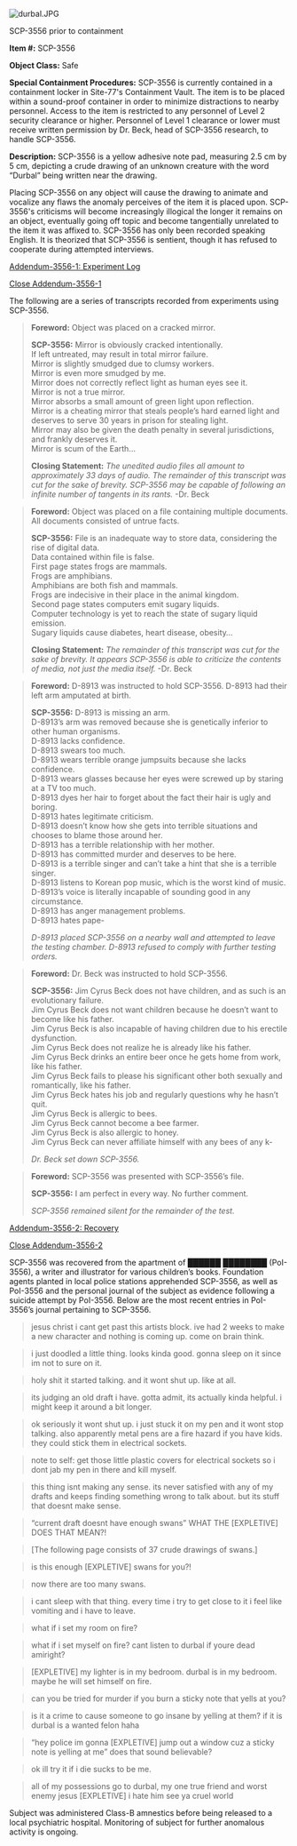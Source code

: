 ![durbal.JPG](http://scp-wiki.wdfiles.com/local--files/scp-3556/durbal.JPG)

SCP-3556 prior to containment

**Item #:** SCP-3556

**Object Class:** Safe

**Special Containment Procedures:** SCP-3556 is currently contained in a containment locker in Site-77's Containment Vault. The item is to be placed within a sound-proof container in order to minimize distractions to nearby personnel. Access to the item is restricted to any personnel of Level 2 security clearance or higher. Personnel of Level 1 clearance or lower must receive written permission by Dr. Beck, head of SCP-3556 research, to handle SCP-3556.

**Description:** SCP-3556 is a yellow adhesive note pad, measuring 2.5 cm by 5 cm, depicting a crude drawing of an unknown creature with the word “Durbal” being written near the drawing.

Placing SCP-3556 on any object will cause the drawing to animate and vocalize any flaws the anomaly perceives of the item it is placed upon. SCP-3556's criticisms will become increasingly illogical the longer it remains on an object, eventually going off topic and become tangentially unrelated to the item it was affixed to. SCP-3556 has only been recorded speaking English. It is theorized that SCP-3556 is sentient, though it has refused to cooperate during attempted interviews.

[Addendum-3556-1: Experiment Log](javascript:;)

[Close Addendum-3556-1](javascript:;)

The following are a series of transcripts recorded from experiments using SCP-3556.

> **Foreword:** Object was placed on a cracked mirror.
> 
> **<Begin Log>**
> 
> **SCP-3556:** Mirror is obviously cracked intentionally.  
> If left untreated, may result in total mirror failure.  
> Mirror is slightly smudged due to clumsy workers.  
> Mirror is even more smudged by me.  
> Mirror does not correctly reflect light as human eyes see it.  
> Mirror is not a true mirror.  
> Mirror absorbs a small amount of green light upon reflection.  
> Mirror is a cheating mirror that steals people’s hard earned light and deserves to serve 30 years in prison for stealing light.  
> Mirror may also be given the death penalty in several jurisdictions, and frankly deserves it.  
> Mirror is scum of the Earth…
> 
> **<End Log>**
> 
> **Closing Statement:** _The unedited audio files all amount to approximately 33 days of audio. The remainder of this transcript was cut for the sake of brevity. SCP-3556 may be capable of following an infinite number of tangents in its rants._ -Dr. Beck

> **Foreword:** Object was placed on a file containing multiple documents. All documents consisted of untrue facts.
> 
> **<Begin Log>**
> 
> **SCP-3556:** File is an inadequate way to store data, considering the rise of digital data.  
> Data contained within file is false.  
> First page states frogs are mammals.  
> Frogs are amphibians.  
> Amphibians are both fish and mammals.  
> Frogs are indecisive in their place in the animal kingdom.  
> Second page states computers emit sugary liquids.  
> Computer technology is yet to reach the state of sugary liquid emission.  
> Sugary liquids cause diabetes, heart disease, obesity…
> 
> **<End Log>**
> 
> **Closing Statement:** _The remainder of this transcript was cut for the sake of brevity. It appears SCP-3556 is able to criticize the contents of media, not just the media itself._ -Dr. Beck

> **Foreword:** D-8913 was instructed to hold SCP-3556. D-8913 had their left arm amputated at birth.
> 
> **<Begin Log>**
> 
> **SCP-3556:** D-8913 is missing an arm.  
> D-8913’s arm was removed because she is genetically inferior to other human organisms.  
> D-8913 lacks confidence.  
> D-8913 swears too much.  
> D-8913 wears terrible orange jumpsuits because she lacks confidence.  
> D-8913 wears glasses because her eyes were screwed up by staring at a TV too much.  
> D-8913 dyes her hair to forget about the fact their hair is ugly and boring.  
> D-8913 hates legitimate criticism.  
> D-8913 doesn’t know how she gets into terrible situations and chooses to blame those around her.  
> D-8913 has a terrible relationship with her mother.  
> D-8913 has committed murder and deserves to be here.  
> D-8913 is a terrible singer and can’t take a hint that she is a terrible singer.  
> D-8913 listens to Korean pop music, which is the worst kind of music.  
> D-8913’s voice is literally incapable of sounding good in any circumstance.  
> D-8913 has anger management problems.  
> D-8913 hates pape-
> 
> _D-8913 placed SCP-3556 on a nearby wall and attempted to leave the testing chamber. D-8913 refused to comply with further testing orders._
> 
> **<End Log>**

> **Foreword:** Dr. Beck was instructed to hold SCP-3556.
> 
> **<Begin Log>**
> 
> **SCP-3556:** Jim Cyrus Beck does not have children, and as such is an evolutionary failure.  
> Jim Cyrus Beck does not want children because he doesn’t want to become like his father.  
> Jim Cyrus Beck is also incapable of having children due to his erectile dysfunction.  
> Jim Cyrus Beck does not realize he is already like his father.  
> Jim Cyrus Beck drinks an entire beer once he gets home from work, like his father.  
> Jim Cyrus Beck fails to please his significant other both sexually and romantically, like his father.  
> Jim Cyrus Beck hates his job and regularly questions why he hasn’t quit.  
> Jim Cyrus Beck is allergic to bees.  
> Jim Cyrus Beck cannot become a bee farmer.  
> Jim Cyrus Beck is also allergic to honey.  
> Jim Cyrus Beck can never affiliate himself with any bees of any k-
> 
> _Dr. Beck set down SCP-3556._
> 
> **<End Log>**

> **Foreword:** SCP-3556 was presented with SCP-3556’s file.
> 
> **<Begin Log>**
> 
> **SCP-3556:** I am perfect in every way. No further comment.
> 
> _SCP-3556 remained silent for the remainder of the test._
> 
> **<End Log>**

[Addendum-3556-2: Recovery](javascript:;)

[Close Addendum-3556-2](javascript:;)

SCP-3556 was recovered from the apartment of ██████ ████████ (PoI-3556), a writer and illustrator for various children’s books. Foundation agents planted in local police stations apprehended SCP-3556, as well as PoI-3556 and the personal journal of the subject as evidence following a suicide attempt by PoI-3556. Below are the most recent entries in PoI-3556’s journal pertaining to SCP-3556.

> jesus christ i cant get past this artists block. ive had 2 weeks to make a new character and nothing is coming up. come on brain think.

> i just doodled a little thing. looks kinda good. gonna sleep on it since im not to sure on it.

> holy shit it started talking. and it wont shut up. like at all.

> its judging an old draft i have. gotta admit, its actually kinda helpful. i might keep it around a bit longer.

> ok seriously it wont shut up. i just stuck it on my pen and it wont stop talking. also apparently metal pens are a fire hazard if you have kids. they could stick them in electrical sockets.

> note to self: get those little plastic covers for electrical sockets so i dont jab my pen in there and kill myself.

> this thing isnt making any sense. its never satisfied with any of my drafts and keeps finding something wrong to talk about. but its stuff that doesnt make sense.

> “current draft doesnt have enough swans” WHAT THE \[EXPLETIVE\] DOES THAT MEAN?!

> \[The following page consists of 37 crude drawings of swans.\]

> is this enough \[EXPLETIVE\] swans for you?!

> now there are too many swans.

> i cant sleep with that thing. every time i try to get close to it i feel like vomiting and i have to leave.

> what if i set my room on fire?

> what if i set myself on fire? cant listen to durbal if youre dead amiright?

> \[EXPLETIVE\] my lighter is in my bedroom. durbal is in my bedroom. maybe he will set himself on fire.

> can you be tried for murder if you burn a sticky note that yells at you?

> is it a crime to cause someone to go insane by yelling at them? if it is durbal is a wanted felon haha

> “hey police im gonna \[EXPLETIVE\] jump out a window cuz a sticky note is yelling at me” does that sound believable?

> ok ill try it if i die sucks to be me.

> all of my possessions go to durbal, my one true friend and worst enemy jesus \[EXPLETIVE\] i hate him see ya cruel world

Subject was administered Class-B amnestics before being released to a local psychiatric hospital. Monitoring of subject for further anomalous activity is ongoing.